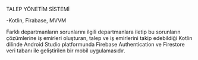 TALEP YÖNETİM SİSTEMİ

-Kotlin, Firabase, MVVM


Farklı departmanların sorunlarını ilgili departmanlara iletip bu sorunların 
çözümlerine iş emirleri oluşturan, talep ve iş emirlerini takip edebildiği Kotlin 
dilinde Android Studio platformunda Firebase Authentication ve Firestore veri 
tabanı ile geliştirilen bir mobil uygulamasıdır.
